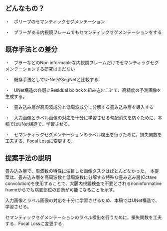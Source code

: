 ## どんなもの？
・　ポリープのセマンティックセグメンテーション


・　ブラーがある内視鏡フレームでもセマンティックセグメンテーションをする

## 既存手法との差分
・　ブラーなどのNon informableな内視鏡フレームだけでセマンティックセグメンテーションする研究はまだない

・　既存手法としてU-NetやSegNetと比較する

・　UNet構造の各層にResidual bolockを組み込むことで、高精度の予測画像を生成する。

・　畳み込み層が高周波成分と低周波成分に分解する畳み込み層を導入する

・　入力画像とラベル画像の対応を十分に学習させる勾配消失を防ぐために、本稿ではUNet構造で、学習させる。

・　セマンティックセグメンテーションのラベル検出を行うために，損失関数を工夫する．Focal Lossに変更する．

## 提案手法の説明
畳み込み層で、周波数の特性に注目した画像タスクはほとんどなかった。
本提案は、畳み込み層を高周波数と低周波数に分解する特殊な畳み込み層(Octave convolution)を使用することで、大腸内視鏡検査で不要とされるnoninformative frameからでも病変部位の診断が可能になることを示す。

入力画像とラベル画像の対応を十分に学習させるため、本稿ではUNet構造で、学習させる。

セマンティックセグメンテーションのラベル検出を行うために，損失関数を工夫する．Focal Lossに変更する．

